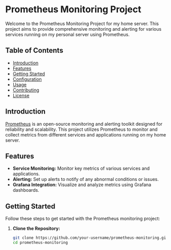 # Prometheus Monitoring Project

Welcome to the Prometheus Monitoring Project for my home server. This project aims to provide comprehensive monitoring and alerting for various services running on my personal server using Prometheus.

## Table of Contents
- [Introduction](#introduction)
- [Features](#features)
- [Getting Started](#getting-started)
- [Configuration](#configuration)
- [Usage](#usage)
- [Contributing](#contributing)
- [License](#license)

## Introduction

[Prometheus](https://prometheus.io/) is an open-source monitoring and alerting toolkit designed for reliability and scalability. This project utilizes Prometheus to monitor and collect metrics from different services and applications running on my home server.

## Features

- **Service Monitoring:** Monitor key metrics of various services and applications.
- **Alerting:** Set up alerts to notify of any abnormal conditions or issues.
- **Grafana Integration:** Visualize and analyze metrics using Grafana dashboards.

## Getting Started

Follow these steps to get started with the Prometheus monitoring project:

1. **Clone the Repository:**
   ```bash
   git clone https://github.com/your-username/prometheus-monitoring.git
   cd prometheus-monitoring
